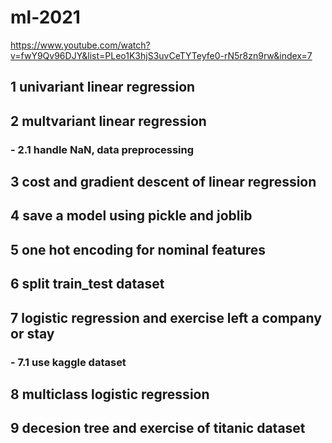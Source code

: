 # ml-2021
https://www.youtube.com/watch?v=fwY9Qv96DJY&list=PLeo1K3hjS3uvCeTYTeyfe0-rN5r8zn9rw&index=7
## 1 univariant linear regression
## 2 multvariant linear regression
### - 2.1 handle NaN, data preprocessing 
## 3 cost and gradient descent of linear regression
## 4 save a model using pickle and joblib
## 5 one hot encoding for nominal features
## 6 split train_test dataset
## 7 logistic regression and exercise left a company or stay
### - 7.1 use kaggle dataset
## 8 multiclass logistic regression
## 9 decesion tree and exercise of titanic dataset
